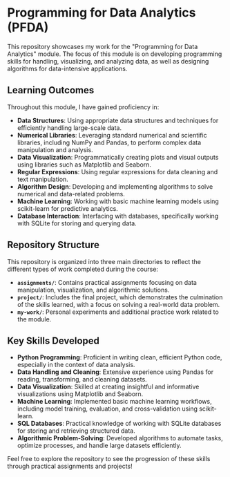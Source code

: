 # Programming for Data Analytics (PFDA)

This repository showcases my work for the "Programming for Data Analytics" module. The focus of this module is on developing programming skills for handling, visualizing, and analyzing data, as well as designing algorithms for data-intensive applications.

## Learning Outcomes

Throughout this module, I have gained proficiency in:

- **Data Structures**: Using appropriate data structures and techniques for efficiently handling large-scale data.
- **Numerical Libraries**: Leveraging standard numerical and scientific libraries, including NumPy and Pandas, to perform complex data manipulation and analysis.
- **Data Visualization**: Programmatically creating plots and visual outputs using libraries such as Matplotlib and Seaborn.
- **Regular Expressions**: Using regular expressions for data cleaning and text manipulation.
- **Algorithm Design**: Developing and implementing algorithms to solve numerical and data-related problems.
- **Machine Learning**: Working with basic machine learning models using scikit-learn for predictive analytics.
- **Database Interaction**: Interfacing with databases, specifically working with SQLite for storing and querying data.

## Repository Structure

This repository is organized into three main directories to reflect the different types of work completed during the course:

- **`assignments/`**: Contains practical assignments focusing on data manipulation, visualization, and algorithmic solutions.
- **`project/`**: Includes the final project, which demonstrates the culmination of the skills learned, with a focus on solving a real-world data problem.
- **`my-work/`**: Personal experiments and additional practice work related to the module.

## Key Skills Developed

- **Python Programming**: Proficient in writing clean, efficient Python code, especially in the context of data analysis.
- **Data Handling and Cleaning**: Extensive experience using Pandas for reading, transforming, and cleaning datasets.
- **Data Visualization**: Skilled at creating insightful and informative visualizations using Matplotlib and Seaborn.
- **Machine Learning**: Implemented basic machine learning workflows, including model training, evaluation, and cross-validation using scikit-learn.
- **SQL Databases**: Practical knowledge of working with SQLite databases for storing and retrieving structured data.
- **Algorithmic Problem-Solving**: Developed algorithms to automate tasks, optimize processes, and handle large datasets efficiently.
  
Feel free to explore the repository to see the progression of these skills through practical assignments and projects!
